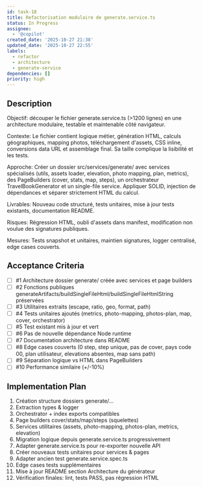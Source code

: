 ```yaml
---
id: task-18
title: Refactorisation modulaire de generate.service.ts
status: In Progress
assignee:
  - '@copilot'
created_date: '2025-10-27 21:38'
updated_date: '2025-10-27 22:55'
labels:
  - refactor
  - architecture
  - generate-service
dependencies: []
priority: high
---
```


## Description

<!-- SECTION:DESCRIPTION:BEGIN -->
Objectif: découper le fichier generate.service.ts (>1200 lignes) en une architecture modulaire, testable et maintenable côté navigateur.

Contexte: Le fichier contient logique métier, génération HTML, calculs géographiques, mapping photos, téléchargement d'assets, CSS inline, conversions data URL et assemblage final. Sa taille complique la lisibilité et les tests.

Approche: Créer un dossier src/services/generate/ avec services spécialisés (utils, assets loader, elevation, photo mapping, plan, metrics), des PageBuilders (cover, stats, map, steps), un orchestrateur TravelBookGenerator et un single-file service. Appliquer SOLID, injection de dépendances et séparer strictement HTML du calcul.

Livrables: Nouveau code structuré, tests unitaires, mise à jour tests existants, documentation README.

Risques: Régression HTML, oubli d'assets dans manifest, modification non voulue des signatures publiques.

Mesures: Tests snapshot et unitaires, maintien signatures, logger centralisé, edge cases couverts.
<!-- SECTION:DESCRIPTION:END -->

## Acceptance Criteria
<!-- AC:BEGIN -->
- [ ] #1 Architecture dossier generate/ créée avec services et page builders
- [ ] #2 Fonctions publiques generateArtifacts/buildSingleFileHtml/buildSingleFileHtmlString préservées
- [ ] #3 Utilitaires extraits (escape, ratio, geo, format, path)
- [ ] #4 Tests unitaires ajoutés (metrics, photo-mapping, photos-plan, map, cover, orchestrator)
- [ ] #5 Test existant mis à jour et vert
- [ ] #6 Pas de nouvelle dépendance Node runtime
- [ ] #7 Documentation architecture dans README
- [ ] #8 Edge cases couverts (0 step, step unique, pas de cover, pays code 00, plan utilisateur, elevations absentes, map sans path)
- [ ] #9 Séparation logique vs HTML dans PageBuilders
- [ ] #10 Performance similaire (+/-10%)
<!-- AC:END -->

## Implementation Plan

<!-- SECTION:PLAN:BEGIN -->
1. Création structure dossiers generate/...
2. Extraction types & logger
3. Orchestrator + index exports compatibles
4. Page builders cover/stats/map/steps (squelettes)
5. Services utilitaires (assets, photo-mapping, photos-plan, metrics, elevation)
6. Migration logique depuis generate.service.ts progressivement
7. Adapter generate.service.ts pour re-exporter nouvelle API
8. Créer nouveaux tests unitaires pour services & pages
9. Adapter ancien test generate.service.spec.ts
10. Edge cases tests supplémentaires
11. Mise à jour README section Architecture du générateur
12. Vérification finales: lint, tests PASS, pas régression HTML
<!-- SECTION:PLAN:END -->
